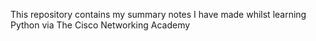 This repository contains my summary notes I have made whilst learning Python via The Cisco Networking Academy
